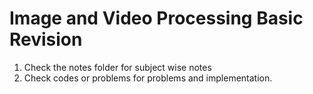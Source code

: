 # Image and Video Processing Basic Revision 

1. Check the notes folder for subject wise notes 
2. Check codes or problems for problems and implementation. 
